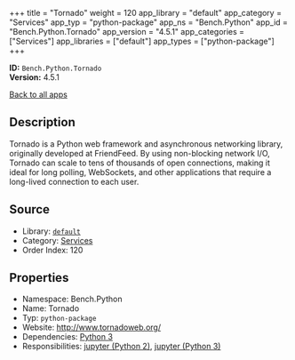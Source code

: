 ﻿+++
title = "Tornado"
weight = 120
app_library = "default"
app_category = "Services"
app_typ = "python-package"
app_ns = "Bench.Python"
app_id = "Bench.Python.Tornado"
app_version = "4.5.1"
app_categories = ["Services"]
app_libraries = ["default"]
app_types = ["python-package"]
+++

**ID:** `Bench.Python.Tornado`  
**Version:** 4.5.1  
<!--more-->

[Back to all apps](/apps/)

## Description
Tornado is a Python web framework and asynchronous networking library, originally developed at FriendFeed. By using non-blocking network I/O, Tornado can scale to tens of thousands of open connections, making it ideal for long polling, WebSockets, and other applications that require a long-lived connection to each user.

## Source

* Library: [`default`](/app_libraries/default)
* Category: [Services](/app_categories/services)
* Order Index: 120

## Properties

* Namespace: Bench.Python
* Name: Tornado
* Typ: `python-package`
* Website: <http://www.tornadoweb.org/>
* Dependencies: [Python 3](/apps/Bench.Python3)
* Responsibilities: [jupyter (Python 2)](/apps/Bench.Python2.Jupyter), [jupyter (Python 3)](/apps/Bench.Python3.Jupyter)

